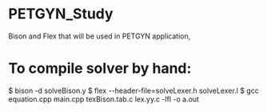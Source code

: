 # PETGYN_Study
Bison and Flex that will be used in PETGYN application, 


# To compile solver by hand:
$ bison -d solveBison.y
$ flex --header-file=solveLexer.h solveLexer.l
$ gcc equation.cpp main.cpp texBison.tab.c lex.yy.c -lfl -o a.out


